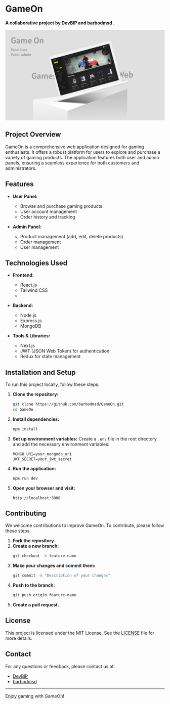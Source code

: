 # GameOn

**A collaborative project by [DevBlP](https://github.com/devblp) and [barbodmsd](https://github.com/barbodmsd) .**

![GameOn Cover](./cover.jpg)

## Project Overview

GameOn is a comprehensive web application designed for gaming enthusiasts. It offers a robust platform for users to explore and purchase a variety of gaming products. The application features both user and admin panels, ensuring a seamless experience for both customers and administrators.

## Features

- **User Panel:** 
  - Browse and purchase gaming products
  - User account management
  - Order history and tracking

- **Admin Panel:**
  - Product management (add, edit, delete products)
  - Order management
  - User management

## Technologies Used

- **Frontend:**
  - React.js
  - Tailwind CSS
  -   
- **Backend:**
  - Node.js
  - Express.js
  - MongoDB

- **Tools & Libraries:**
  - Next.js
  - JWT (JSON Web Token) for authentication
  - Redux for state management

## Installation and Setup

To run this project locally, follow these steps:

1. **Clone the repository:**
    ```bash
    git clone https://github.com/barbodmsd/GameOn.git
    cd GameOn
    ```

2. **Install dependencies:**
    ```bash
    npm install
    ```

3. **Set up environment variables:**
    Create a `.env` file in the root directory and add the necessary environment variables:
    ```plaintext
    MONGO_URI=your_mongodb_uri
    JWT_SECRET=your_jwt_secret
    ```

4. **Run the application:**
    ```bash
    npm run dev
    ```

5. **Open your browser and visit:**
    ```plaintext
    http://localhost:3000
    ```

## Contributing

We welcome contributions to improve GameOn. To contribute, please follow these steps:

1. **Fork the repository.**
2. **Create a new branch:**
    ```bash
    git checkout -b feature-name
    ```
3. **Make your changes and commit them:**
    ```bash
    git commit -m "Description of your changes"
    ```
4. **Push to the branch:**
    ```bash
    git push origin feature-name
    ```
5. **Create a pull request.**

## License

This project is licensed under the MIT License. See the [LICENSE](./LICENSE) file for more details.

## Contact

For any questions or feedback, please contact us at:

- [DevBlP](https://github.com/devblp)
- [barbodmsd](https://github.com/barbodmsd)


---

Enjoy gaming with GameOn!
